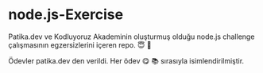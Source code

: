 # node.js-Exercise
Patika.dev ve Kodluyoruz Akademinin oluşturmuş olduğu node.js challenge çalışmasının egzersizlerini içeren repo. :innocent: :open_file_folder:

Ödevler patika.dev den verildi. Her ödev :yum: :books: sırasıyla isimlendirilmiştir.
